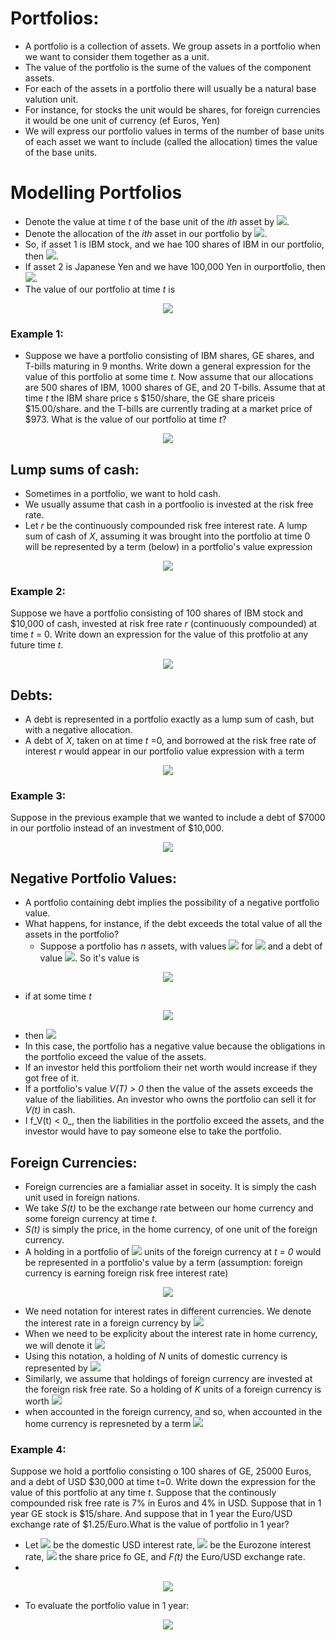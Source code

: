 # Portfolios:
- A portfolio is a collection of assets. We group assets in a portfolio when we want to consider them together as a unit.
- The value of the portfolio is the sume of the values of the component assets.
- For each of the assets in a portfolio there will usually be a natural base valution unit.
- For instance, for stocks the unit would be shares, for foreign currencies it would be one unit of currency (ef Euros, Yen)
- We will express our portfolio values in terms of the number of base units of each asset we want to include (called the allocation) times the value of the base units.

# Modelling Portfolios
- Denote the value at time _t_ of the base unit of the _ith_ asset by <img src="https://render.githubusercontent.com/render/math?math=S_i(t)">. 
- Denote the allocation of the _ith_ asset in our portfolio by <img src="https://render.githubusercontent.com/render/math?math=\alpha_i">.
- So, if asset 1 is IBM stock, and we hae 100 shares of IBM in our portfolio, then <img src="https://render.githubusercontent.com/render/math?math=\alpha_1 = 100">.
- If asset 2 is Japanese Yen and we have 100,000 Yen in ourportfolio, then <img src="https://render.githubusercontent.com/render/math?math=alpha_2 = 100,000">.
- The value of our portfolio at time _t_ is

<p align="center">
<img src="https://render.githubusercontent.com/render/math?math=V(t) = \sum_{i=1}^{N} \alpha_i S_i(t)">
</p>

### Example 1:
- Suppose we have a portfolio consisting of IBM shares, GE shares, and T-bills maturing in 9 months. Write down a general expression for the value of this portfolio at some time _t_. Now assume that our allocations are 500 shares of IBM, 1000 shares of GE, and 20 T-bills. Assume that at time _t_ the IBM share price s $150/share, the GE share priceis $15.00/share. and the T-bills are currently trading at a market price of $973. What is the value of our portfolio at time _t_?

<p align="center">
<img src="https://render.githubusercontent.com/render/math?math=V_1(t) = 500 \times 150 %2B 1000 \times 15 %2B 20 \times 973 = 109460">
</p>

## Lump sums of cash:
- Sometimes in a portfolio, we want to hold cash.
- We usually assume that cash in a portfoolio is invested at the risk free rate.
- Let _r_ be the continuously compounded risk free interest rate. A lump sum of cash of _X_, assuming it was brought into the portfolio at time 0 will be represented by a term (below) in a portfolio's value expression

<p align="center">
<img src="https://render.githubusercontent.com/render/math?math=Xe^{rt}">
</p>

### Example 2:
Suppose we have a portfolio consisting of 100 shares of IBM stock and $10,000 of cash, invested at risk free rate _r_ (continuously compounded) at time _t_ = 0. Write down an expression for the value of this protfolio at any future time _t_.

<p align="center">
<img src="https://render.githubusercontent.com/render/math?math=V(t) = 100 \times S_{IBM}(t) %2B 10000e^{rt}">
</p>


## Debts:
- A debt is represented in a portfolio exactly as a lump sum of cash, but with a negative allocation. 
- A debt of _X_, taken on at time _t_ =0, and borrowed at the risk free rate of interest _r_ would appear in our portfolio value expression with a term

<p align="center">
<img src="https://render.githubusercontent.com/render/math?math=-Xe^{rt}">
</p>

### Example 3:
Suppose in the previous example that we wanted to include a debt of $7000 in our portfolio instead of an investment of $10,000.

<p align="center">
<img src="https://render.githubusercontent.com/render/math?math=V(t) = 100 \times S_{IBM}(t) - 7000e^{rt}">
</p>

## Negative Portfolio Values:
- A portfolio containing debt implies the possibility of a negative portfolio value.
- What happens, for instance, if the debt exceeds the total value of all the assets in the portfolio?
  - Suppose a portfolio has _n_ assets, with values <img src="https://render.githubusercontent.com/render/math?math=S_i(t)"> for <img src="https://render.githubusercontent.com/render/math?math=i = 1 \cdots n"> and a debt of value <img src="https://render.githubusercontent.com/render/math?math=Xe^{rt}">. So it's value is

<p align="center">
<img src="https://render.githubusercontent.com/render/math?math=V(t) = \sum_{i=1}^{n} S_i(t) - Xe^{rt}">
</p>

  - if at some time _t_
  
<p align="center">
<img src="https://render.githubusercontent.com/render/math?math=Xe^{rt} \gt \sum_{i=1}^{n} S_i(t)">
</p>

  - then <img src="https://render.githubusercontent.com/render/math?math=V(t) \lt 0">
  - In this case, the portfolio has a negative value because the obligations in the portfolio exceed the value of the assets.
  - If an investor held this portfoliom their net worth would increase if they got free of it.
  - If a portfolio's value _V(T) > 0_ then the value of the assets exceeds the value of the liabilities. An investor who owns the portfolio can sell it for _V(t)_ in cash.
  - I f_V(t) < 0_, then the liabilities in the portfolio exceed the assets, and the investor would have to pay someone else to take the portfolio.

## Foreign Currencies:
- Foreign currencies are a famialiar asset in soceity. It is simply the cash unit used in foreign nations.
- We take _S(t)_ to be the exchange rate between our home currency and some foreign currency at time _t_.
- _S(t)_ is simply the price, in the home currency, of one unit of the foreign currency.
- A holding in a portfolio of <img src="https://render.githubusercontent.com/render/math?math=\alpha"> units of the foreign currency at _t = 0_ would be represented in a portfolio's value by a term (assumption: foreign currency is earning foreign risk free interest rate)

<p align="center">
<img src="https://render.githubusercontent.com/render/math?math=\alpha S(0)">
</p>

- We need notation for interest rates in different currencies. We denote the interest rate in a foreign currency by <img src="https://render.githubusercontent.com/render/math?math=r_f">
- When we need to be explicity about the interest rate in home currency, we will denote it <img src="https://render.githubusercontent.com/render/math?math=r_d">
- Using this notation, a holding of _N_ units of domestic currency is represented by <img src="https://render.githubusercontent.com/render/math?math=Ne^{r_dt}">
- Similarly, we assume that holdings of foreign currency are invested at the foreign risk free rate. So a holding of _K_ units of a foreign currency is worth <img src="https://render.githubusercontent.com/render/math?math=Ke^{r_ft}">
- when accounted in the foreign currency, and so, when accounted in the home currency is represneted by a term <img src="https://render.githubusercontent.com/render/math?math=K e^{r_ft}S(t)">

### Example 4:
Suppose we hold a portfolio consisting o 100 shares of GE, 25000 Euros, and a debt of USD $30,000 at time t=0. Write down the expression for the value of this portfolio at any time _t_. Suppose that the continously compounded risk free rate is 7% in Euros and 4% in USD. Suppose that in 1 year GE stock is $15/share. And suppose that in 1 year the Euro/USD exchange rate of $1.25/Euro.What is the value of portfolio in 1 year?
- Let <img src="https://render.githubusercontent.com/render/math?math=r_d"> be the domestic USD interest rate, <img src="https://render.githubusercontent.com/render/math?math=r_f"> be the Eurozone interest rate, <img src="https://render.githubusercontent.com/render/math?math=S_{GE}(t)"> the share price fo GE, and _F(t)_ the Euro/USD exchange rate.
- 
<p align="center">
<img src="https://render.githubusercontent.com/render/math?math=V(t) = 100 \times S_{GE}(t) %2B 25000 \times F(t) e^{r_ft} - 30000 e^{r_dt}">
</p>

- To evaluate the portfolio value in 1 year:

<p align="center">
<img src="https://render.githubusercontent.com/render/math?math=V(t) = 100 \times 15 %2B 25000 \times 1.25 \times e^0.07} - 30000 e^{0.04} = 3791">
</p>
